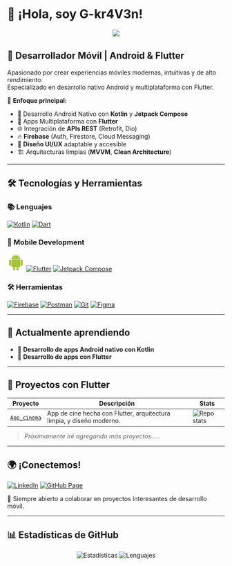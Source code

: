 # 👋 ¡Hola, soy G-kr4V3n!  

<p align="center"> 
  <img src="https://user-images.githubusercontent.com/74038190/225813708-98b745f2-7d22-48cf-9150-083f1b00d6c9.gif" width="800px"> 
</p>

## 📱 Desarrollador Móvil | Android & Flutter  

Apasionado por crear experiencias móviles modernas, intuitivas y de alto rendimiento.  
Especializado en desarrollo nativo Android y multiplataforma con Flutter.  

🚀 **Enfoque principal:**  
- 📱 Desarrollo Android Nativo con **Kotlin** y **Jetpack Compose**  
- 🔄 Apps Multiplataforma con **Flutter**  
- 🌐 Integración de **APIs REST** (Retrofit, Dio)  
- 🔥 **Firebase** (Auth, Firestore, Cloud Messaging)  
- 🎨 **Diseño UI/UX** adaptable y accesible  
- 🏗️ Arquitecturas limpias (**MVVM**, **Clean Architecture**)  

---

## 🛠️ Tecnologías y Herramientas  

### 📚 Lenguajes  
<p align="left">
  <a href="https://kotlinlang.org/" target="_blank"><img src="https://www.vectorlogo.zone/logos/kotlinlang/kotlinlang-icon.svg" alt="Kotlin" width="40" height="40"/></a>
  <a href="https://dart.dev/" target="_blank"><img src="https://www.vectorlogo.zone/logos/dartlang/dartlang-icon.svg" alt="Dart" width="40" height="40"/></a>
</p>

### 📱 Mobile Development  
<p align="left">
  <a href="https://developer.android.com" target="_blank"><img src="https://raw.githubusercontent.com/devicons/devicon/master/icons/android/android-original.svg" alt="Android" width="40" height="40"/></a>
  <a href="https://flutter.dev" target="_blank"><img src="https://www.vectorlogo.zone/logos/flutterio/flutterio-icon.svg" alt="Flutter" width="40" height="40"/></a>
  <a href="https://developer.android.com/jetpack/compose" target="_blank"><img src="https://avatars.githubusercontent.com/u/71742764?s=200&v=4" alt="Jetpack Compose" width="40" height="40"/></a>
</p>

### 🛠️ Herramientas  
<p align="left">
  <a href="https://firebase.google.com/" target="_blank"><img src="https://www.vectorlogo.zone/logos/firebase/firebase-icon.svg" alt="Firebase" width="40" height="40"/></a>
  <a href="https://postman.com" target="_blank"><img src="https://cdn.iconscout.com/icon/free/png-512/free-postman-logo-icon-3030217.png?f=webp&w=256" alt="Postman" width="40" height="40"/></a>
  <a href="https://git-scm.com/" target="_blank"><img src="https://www.vectorlogo.zone/logos/git-scm/git-scm-icon.svg" alt="Git" width="40" height="40"/></a>
  <a href="https://figma.com/" target="_blank"><img src="https://www.vectorlogo.zone/logos/figma/figma-icon.svg" alt="Figma" width="40" height="40"/></a>
</p>

---

## 🌱 Actualmente aprendiendo  
- 📗 **Desarrollo de apps Android nativo con Kotlin**  
- 🔁 **Desarrollo de apps con Flutter**  

---

## 🚀 Proyectos con Flutter

| Proyecto | Descripción | Stats |
|---------|-------------|--------|
| [`App_cinema`](https://github.com/G-Kr4V3n/App_cinema) | App de cine hecha con Flutter, arquitectura limpia, y diseño moderno. | ![Repo stats](https://github-readme-stats.vercel.app/api/pin/?username=G-Kr4V3n&repo=App_cinema&theme=radical) |

> *Próximamente iré agregando más proyectos.....*

---

## 🌍 ¡Conectemos!  
<p align="left">
  <a href="https://www.linkedin.com/in/eduardo-gabriel-6a814035b/" target="_blank"><img src="https://www.vectorlogo.zone/logos/linkedin/linkedin-icon.svg" alt="LinkedIn" width="30" height="30"/></a>
  <a href="https://g-kr4v3n.github.io/" target="_blank"><img src="https://www.vectorlogo.zone/logos/github/github-tile.svg" alt="GitHub Page" width="30" height="30"/></a>
</p>

📌 Siempre abierto a colaborar en proyectos interesantes de desarrollo móvil.  

---

## 📊 Estadísticas de GitHub  

<p align="center">
  <img src="https://github-readme-stats.vercel.app/api?username=G-Kr4V3n&show_icons=true&theme=radical" alt="Estadísticas" width="48%"/>
  <img src="https://github-readme-stats.vercel.app/api/top-langs/?username=G-Kr4V3n&layout=compact&theme=radical" alt="Lenguajes" width="45%"/>
</p>

